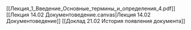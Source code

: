 [[Лекция_1_Введение_Основные_термины_и_определения_4.pdf]]
[[Лекция 14.02 Документоведение.canvas|Лекция 14.02 Документоведение]]
[[Доклад 21.02 История появления документа]]
